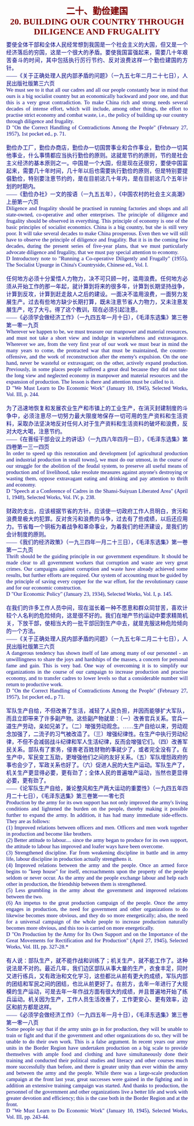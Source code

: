 <td>&#13;
			<p align="center" style="margin-left: 5px; margin-right: 5px; margin-top: 10px; margin-bottom: 0">&#13;
			<b><font size="5" color="#800000">二十、勤俭建国<br/>&#13;
			<font face="Times New Roman">20. BUILDING OUR COUNTRY THROUGH </font>&#13;
			</font></b></p>&#13;
			<p align="center" style="margin-left: 5px; margin-right: 5px; margin-top: 0; margin-bottom: 10px">&#13;
			<b><font size="5" color="#800000" face="Times New Roman">DILIGENCE &#13;
			AND FRUGALITY</font></b></p></td>&#13;
			<td>&#13;
			<p align="justify" style="margin: 10px 5px">&#13;
			<font color="#000080" face="Times New Roman">&#13;
			<span style="font-size: 11pt">&#13;
			要使全体干部和全体人民经常想到我国是一个社会主义的大国，但又是一个经济落后的穷国，这是一个很大的矛盾。要使我国富强起来，需要几十年艰苦奋斗的时间，其中包括执行厉行节约、反对浪费这样一个勤俭建国的方针。<br/>&#13;
			――《关于正确处理人民内部矛盾的问题》（一九五七年二月二十七日），人民出版社版第三六页<br/>&#13;
			We must see to it that all our cadres and all our people constantly &#13;
			bear in mind that ours is a big socialist country but an &#13;
			economically backward and poor one, and that this is a very great &#13;
			contradiction. To make China rich and strong needs several decades &#13;
			of intense effort, which will include, among other things, the &#13;
			effort to practise strict economy and combat waste, i.e., the policy &#13;
			of building up our country through diligence and frugality.<br/>&#13;
			D "On the Correct Handling of Contradictions Among the People" &#13;
			(February 27, 1957), 1st pocket ed., p. 71.<br/>&#13;
			<br/>&#13;
			勤俭办工厂，勤俭办商店，勤俭办一切国营事业和合作事业，勤俭办一切其他事业，什么事情都应当执行勤俭的原则。这就是节约的原则，节约是社会主义经济的基本原则之一。中国是一个大国，但是现在还很穷，要使中国富起来，需要几十年时间，几十年以后也需要执行勤俭的原则，但是特别要提倡勤俭，特别要注意节约的，是在目前这几十年内，是在目前这几个五年计划的时期内。<br/>&#13;
			――《勤俭办社》一文的按语（一九五五年），《中国农村的社会主义高潮》上册第一六页<br/>&#13;
			Diligence and frugality should be practised in running factories and &#13;
			shops and all state-owned, co-operative and other enterprises. The &#13;
			principle of diligence and frugality should be observed in &#13;
			everything. This principle of economy is one of the basic principles &#13;
			of socialist economics. China is a big country, but she is still &#13;
			very poor. It will take several decades to make China prosperous. &#13;
			Even then we will still have to observe the principle of diligence &#13;
			and frugality. But it is in the coming few decades, during the &#13;
			present series of five-year plans, that we must particularly &#13;
			advocate diligence and frugality, that we must pay special attention &#13;
			to economy.<br/>&#13;
			D Introductory note to "Running a Co-operative Diligently and &#13;
			Frugally" (1955), The Socialist Upsurge in China's Countryside, &#13;
			Chinese ed., Vol. I.<br/>&#13;
			<br/>&#13;
			任何地方必须十分爱惜人力物力，决不可只顾一时，滥用浪费。任何地方必须从开始工作的那一年起，就计算到将来的很多年，计算到长期坚持战争，计算到反攻，计算到赶走敌人之后的建设。一面决不滥用浪费，一面努力发展生产。过去有些地方缺少长期打算，既未注意节省人力物力，又未注意发展生产，吃了大亏。得了这个教训，现在必须引起注意。<br/>&#13;
			――《必须学会做经济工作》（一九四五年一月十日），《毛泽东选集》第三卷第一零一九页<br/>&#13;
			Wherever we happen to be, we must treasure our manpower and material &#13;
			resources, and must not take a short view and indulge in &#13;
			wastefulness and extravagance. Wherever we are, from the very first &#13;
			year of our work we must bear in mind the many years to come, the &#13;
			protracted war that must be maintained, the counter-offensive, and &#13;
			the work of reconstruction after the enemy's expulsion. On the one &#13;
			hand, never be wasteful or extravagant; on the other, actively &#13;
			expand production. Previously, in some places people suffered a &#13;
			great deal because they did not take the long view and neglected &#13;
			economy in manpower and material resources and the expansion of &#13;
			production. The lesson is there and attention must be called to it.<br/>&#13;
			D "We Must Learn to Do Economic Work" (January 10, 1945), Selected &#13;
			Works, Vol. III, p. 244.<br/>&#13;
			<br/>&#13;
			为了迅速地恢复和发展农业生产和市镇上的工业生产，在消灭封建制度的斗争中，必须注意尽一切努力最大限度地保存一切可用的生产资料和生活资料，采取办法坚决地反对任何人对于生产资料和生活资料的破坏和浪费，反对大吃大喝，注意节约。<br/>&#13;
			――《在晋绥干部会议上的讲话》（一九四八年四月一日），《毛泽东选集》第四卷第一三一四页<br/>&#13;
			In order to speed up this restoration and development [of &#13;
			agricultural production and industrial production in small towns], &#13;
			we must do our utmost, in the course of our struggle for the &#13;
			abolition of the feudal system, to preserve all useful means of &#13;
			production and of livelihood, take resolute measures against &#13;
			anyone's destroying or wasting them, oppose extravagant eating and &#13;
			drinking and pay attention to thrift and economy.<br/>&#13;
			D "Speech at a Conference of Cadres in the Shansi-Suiyuan Liberated &#13;
			Area" (April 1, 1948), Selected Works, Vol. IV, p. 238.<br/>&#13;
			<br/>&#13;
			财政的支出，应该根据节省的方针。应该使一切政府工作人员明白，贪污和浪费是极大的犯罪。反对贪污和浪费的斗争，过去有了些成绩，以后还应用力。节省每一个铜板为着战争和革命事业，为着我们的经济建设，是我们的会计制度的原则。<br/>&#13;
			――《我们的经济政策》（一九三四年一月二十三日），《毛泽东选集》第一卷第一二九页<br/>&#13;
			Thrift should be the guiding principle in our government &#13;
			expenditure. It should be made clear to all government workers that &#13;
			corruption and waste are very great crimes. Our campaigns against &#13;
			corruption and waste have already achieved some results, but further &#13;
			efforts are required. Our system of accounting must be guided by the &#13;
			principle of saving every copper for the war effort, for the &#13;
			revolutionary cause and for our economic construction.<br/>&#13;
			D "Our Economic Policy" (January 23, 1934), Selected Works, Vol. I, &#13;
			p. 145.<br/>&#13;
			<br/>&#13;
			在我们的许多工作人员中间，现在滋长着一种不愿意和群众同甘苦，喜欢计较个人名利的危险倾向，这是很不好的。我们在增产节约运动中要求精简机关，下放干部，使相当大的一批干部回到生产中去，就是克服这种危险倾向的一个方法。<br/>&#13;
			――《关于正确处理人民内部矛盾的问题》（一九五七年二月二十七日），人民出版社版第三六页<br/>&#13;
			A dangerous tendency has shown itself of late among many of our &#13;
			personnel - an unwillingness to share the joys and hardships of the &#13;
			masses, a concern for personal fame and gain. This is very bad. One &#13;
			way of overcoming it is to simplify our organizations in the course &#13;
			of our campaign to increase production and practise economy, and to &#13;
			transfer cadres to lower levels so that a considerable number will &#13;
			return to productive work.<br/>&#13;
			D "On the Correct Handling of Contradictions Among the People" &#13;
			(February 27, 1957), 1st pocket ed., p 71.<br/>&#13;
			<br/>&#13;
			军队生产自给，不但改善了生活，减轻了人民负担，并因而能够扩大军队，而且立即带来了许多副产物。这些副产物就是：（一）改善官兵关系。官兵一道生产劳动，亲如兄弟了。（二）增强劳动观念。……生产自给以来，劳动观念加强了，二流子的习气被改造了。（三）增强纪律性。在生产中执行劳动纪律，不但不会减弱战斗纪律和军人生活纪律，反而会增强它们。（四）改善军民关系。部队有了家务，侵害老百姓财物的事就少了，或者完全没有了。在生产中，军民变工互助，更增强他们之间的友好关系。（五）军队埋怨政府的事也会少了，军政关系也好了。（六）促进人民的大生产运动。军队生产了，机关生产更显得必要，更有劲了；全体人民的普遍增产运动，当然也更显得必要，更有劲了。<br/>&#13;
			――《论军队生产自给，兼论整风和生产两大运动的重要性》（一九四五年四月二十七日），《毛泽东选集》第三卷第一一零七页<br/>&#13;
			Production by the army for its own support has not only improved the &#13;
			army's living conditions and lightened the burden on the people, &#13;
			thereby making it possible further to expand the army. In addition, &#13;
			it has had many immediate side-effects. They are as follows:<br/>&#13;
			(1) Improved relations between officers and men. Officers and men &#13;
			work together in production and become like brothers.<br/>&#13;
			(2) Better attitude to labour.... since the army began to produce &#13;
			for its own support, the attitude to labour has improved and loafer &#13;
			ways have been overcome.<br/>&#13;
			(3) Strengthened discipline. Far from weakening discipline in battle &#13;
			and in army life, labour discipline in production actually &#13;
			strengthens it.<br/>&#13;
			(4) Improved relations between the army and the people. Once an &#13;
			armed force begins to "keep house" for itself, encroachments upon &#13;
			the property of the people seldom or never occur. As the army and &#13;
			the people exchange labour and help each other in production, the &#13;
			friendship between them is strengthened.<br/>&#13;
			(5) Less grumbling in the army about the government and improved &#13;
			relations between the two.<br/>&#13;
			(6) An impetus to the great production campaign of the people. Once &#13;
			the army engages in production, the need for government and other &#13;
			organizations to do likewise becomes more obvious, and they do so &#13;
			more energetically; also, the need for a universal campaign of the &#13;
			whole people to increase production naturally becomes more obvious, &#13;
			and this too is carried on more energetically.<br/>&#13;
			D "On Production by the Army for Its Own Support and on the &#13;
			Importance of the Great Movements for Rectification and for &#13;
			Production" (April 27, 1945), Selected Works, Vol. III, pp. 327-28.*<br/>&#13;
			<br/>&#13;
			有人说：部队生产，就不能作战和训练了；机关生产，就不能工作了。这种说法是不对的。最近几年，我们边区部队从事大量的生产，衣食丰足，同时又进行练兵，又有政治和文化学习，这些都比从前有更大的成绩，军队内部的团结和军民之间的团结，也比从前更好了。在前方，去年一年进行了大规模的生产运动，可是去年一年作战方面有很大的成绩，并且普遍地开始了练兵运动。机关因为生产，工作人员生活改善了，工作更安心、更有效率，边区和前方都是这样。<br/>&#13;
			――《必须学会做经济工作》（一九四五年一月十日），《毛泽东选集》第三卷第一零一八页<br/>&#13;
			Some people say that if the army units go in for production, they &#13;
			will be unable to train or fight and that if the government and &#13;
			other organizations do so, they will be unable to do their own work. &#13;
			This is a false argument. In recent years our army units in the &#13;
			Border Region have undertaken production on a big scale to provide &#13;
			themselves with ample food and clothing and have simultaneously done &#13;
			their training and conducted their political studies and literacy &#13;
			and other courses much more successfully than before, and there is &#13;
			greater unity than ever within the army and between the army and the &#13;
			people. While there was a large-scale production campaign at the &#13;
			front last year, great successes were gained in the fighting and in &#13;
			addition an extensive training campaign was started. And thanks to &#13;
			production, the personnel of the government and other organizations &#13;
			live a better life and work with greater devotion and efficiency; &#13;
			this is the case both in the Border Region and at the front.<br/>&#13;
			D "We Must Learn to Do Economic Work" (January 10, 1945), Selected &#13;
			Works, Vol. III, pp. 243-44.</span></font></p></td>&#13;
		